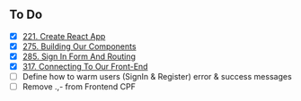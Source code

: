 ## To Do

- [x] [221. Create React App]('https://www.udemy.com/course/the-complete-web-developer-zero-to-mastery/learn/lecture/29000358#questions')
- [x] [275. Building Our Components]('https://www.udemy.com/course/the-complete-web-developer-zero-to-mastery/learn/lecture/8803510#questions')
- [x] [285. Sign In Form And Routing]('https://www.udemy.com/course/the-complete-web-developer-zero-to-mastery/learn/lecture/8803528#questions')
- [x] [317. Connecting To Our Front-End]('https://www.udemy.com/course/the-complete-web-developer-zero-to-mastery/learn/lecture/8820894#questions')
- [ ] Define how to warm users (SignIn & Register) error & success messages
- [ ] Remove .,- from Frontend CPF